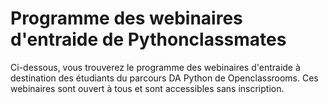 # Programme des webinaires d'entraide de Pythonclassmates

Ci-dessous, vous trouverez le programme des webinaires d'entraide à destination des étudiants du parcours DA Python de Openclassrooms. Ces webinaires sont ouvert à tous et sont accessibles sans inscription.

